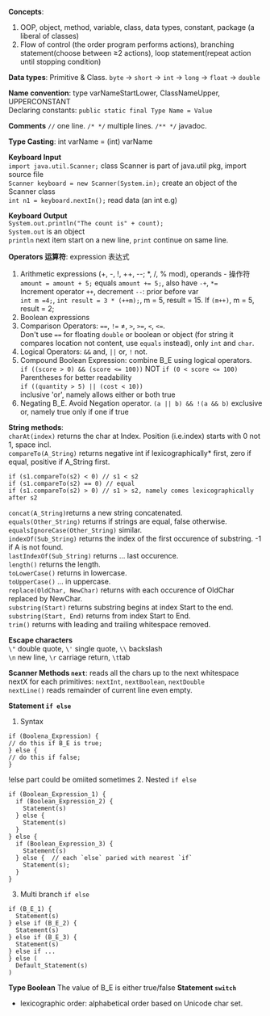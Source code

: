**Concepts**: 
1. OOP, object, method, variable, class, data types, constant, package (a liberal of classes) <br>
2. Flow of control (the order program performs actions), branching statement(choose between ≥2 actions), loop statement(repeat action until stopping condition) <br>

**Data types**: Primitive & Class. `byte` -> `short` -> `int` -> `long` -> `float` -> `double` <br>

**Name convention**: type varNameStartLower, ClassNameUpper, UPPERCONSTANT <br>
Declaring constants: `public static final Type Name = Value` <br>

**Comments** `//` one line. `/* */` multiple lines. `/** */` javadoc. <br>

**Type Casting**: int varName = (int) varName <br>

**Keyboard Input** <br>
`import java.util.Scanner;` class Scanner is part of java.util pkg, import source file <br> 
`Scanner keyboard = new Scanner(System.in);` create an object of the Scanner class <br>
`int n1 = keyboard.nextIn();` read data (an int e.g) <br>

**Keyboard Output** <br>
`System.out.println("The count is" + count);` <br>
`System.out` is an object <br>
`println` next item start on a new line, `print` continue on same line. <br>

**Operators 运算符**: expression 表达式 <br>
1. Arithmetic expressions (+, -, !, ++, --; *, /, % mod), operands - 操作符 <br>
`amount = amount + 5;` equals `amount += 5;`, also have `-+`, `*=` <br>
Increment operator `++`, decrement `--`: prior before var <br>
`int m =4;`, `int result = 3 * (++m);`, m = 5, result = 15. If `(m++)`, m = 5, result = 2; <br>
2. Boolean expressions
3. Comparison Operators: `==`, `!=` ≠, `>`, `>=`, `<`, `<=`. <br>
Don't use `==` for floating `double` or boolean or object (for string it compares location not content, use `equals` instead), only `int` and `char`. <br>
4. Logical Operators: `&&` and, `||` or, `!` not.
5. Compound Boolean Expression: combine B_E using logical operators. <br>
`if ((score > 0) && (score <= 100))` NOT `if (0 < score <= 100)` Parentheses for better readability <br>
`if ((quantity > 5) || (cost < 10))` <br> inclusive 'or', namely allows either or both true <br>
6. Negating B_E. Avoid Negation operator.
`(a || b) && !(a && b)` exclusive or, namely true only if one if true <br>


**String methods**: <br>
`charAt(index)` returns the char at Index. Position (i.e.index) starts with 0 not 1, space incl. <br>
`compareTo(A_String)` returns negative int if lexicographically* first, zero if equal, positive if A_String first. <br>
```
if (s1.compareTo(s2) < 0) // s1 < s2
if (s1.compareTo(s2) == 0) // equal
if (s1.compareTo(s2) > 0) // s1 > s2, namely comes lexicographically after s2
```
`concat(A_String)`returns a new string concatenated. <br>
`equals(Other_String)` returns if strings are equal, false otherwise. <br>
`equalsIgnoreCase(Other_String)` similar. <br>
`indexOf(Sub_String)` returns the index of the first occurence of substring. -1 if A is not found. <br>
`lastIndexOf(Sub_String)` returns ... last occurence. <br>
`length()` returns the length. <br>
`toLowerCase()` returns in lowercase. <br>
`toUpperCase()` ... in uppercase. <br>
`replace(OldChar, NewChar)` returns with each occurence of OldChar replaced by NewChar. <br>
`substring(Start)` returns substring begins at index Start to the end. <br>
`substring(Start, End)` returns from index Start to End. <br>
`trim()` returns with leading and trailing whitespace removed. <br>

**Escape characters** <br>
`\"` double quote, `\'` single quote, `\\` backslash <br>
`\n` new line, `\r` carriage return, `\t`tab <br>

**Scanner Methods `next`**: reads all the chars up to the next whitespace <br>
nextX for each primitives: `nextInt`, `nextBoolean`, `nextDouble` <br>
`nextLine()` reads remainder of current line even empty. <br>

**Statement `if else`**
1. Syntax
```
if (Boolena_Expression) {
// do this if B_E is true;
} else {
// do this if false;
}
```
!else part could be omiited sometimes
2. Nested `if else`
```
if (Boolean_Expression_1) {
  if (Boolean_Expression_2) {
    Statement(s)
  } else {
    Statement(s)
  }
} else {
  if (Boolean_Expression_3) {
    Statement(s)
  } else {  // each `else` paried with nearest `if`
    Statement(s);
  }
}
```
3. Multi branch `if else`
```
if (B_E_1) {
  Statement(s)
} else if (B_E_2) {
  Statement(s)
} else if (B_E_3) {
  Statement(s)
} else if ...
} else (
  Default_Statement(s)
)
```
**Type Boolean**
The value of B_E is either true/false 
**Statement `switch`**

* lexicographic order: alphabetical order based on Unicode char set.
